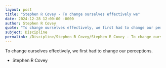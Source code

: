 ```yaml
---
layout: post
title: "Stephen R Covey - To change ourselves effectively we"
date: 2024-12-28 12:00:00 -0000
author: Stephen R Covey
quote: "To change ourselves effectively, we first had to change our perceptions."
subject: Discipline
permalink: /Discipline/Stephen R Covey/Stephen R Covey - To change ourselves effectively we
---
```


To change ourselves effectively, we first had to change our perceptions.

- Stephen R Covey
